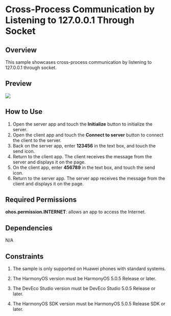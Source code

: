 # Cross-Process Communication by Listening to 127.0.0.1 Through Socket

## Overview

This sample showcases cross-process communication by listening to 127.0.0.1 through socket.

## Preview

![](screenshots/device/SocketCommunication_EN.gif)

## How to Use

1. Open the server app and touch the **Initialize** button to initialize the server.
2. Open the client app and touch the **Connect to server** button to connect the client to the server.
3. Back on the server app, enter **123456** in the text box, and touch the send icon.
4. Return to the client app. The client receives the message from the server and displays it on the page.
5. On the client app, enter **456789** in the text box, and touch the send icon.
6. Return to the server app. The server app receives the message from the client and displays it on the page.

## Required Permissions

**ohos.permission.INTERNET**: allows an app to access the Internet.

## Dependencies

N/A

## Constraints

1. The sample is only supported on Huawei phones with standard systems.

2. The HarmonyOS version must be HarmonyOS 5.0.5 Release or later.

3. The DevEco Studio version must be DevEco Studio 5.0.5 Release or later.

4. The HarmonyOS SDK version must be HarmonyOS 5.0.5 Release SDK or later.
